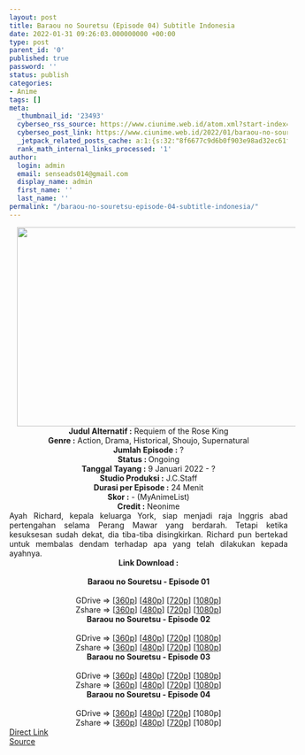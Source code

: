 ```yaml
---
layout: post
title: Baraou no Souretsu (Episode 04) Subtitle Indonesia
date: 2022-01-31 09:26:03.000000000 +00:00
type: post
parent_id: '0'
published: true
password: ''
status: publish
categories:
- Anime
tags: []
meta:
  _thumbnail_id: '23493'
  cyberseo_rss_source: https://www.ciunime.web.id/atom.xml?start-index=1
  cyberseo_post_link: https://www.ciunime.web.id/2022/01/baraou-no-souretsu-subtitle-indonesia.html
  _jetpack_related_posts_cache: a:1:{s:32:"8f6677c9d6b0f903e98ad32ec61f8deb";a:2:{s:7:"expires";i:1646132390;s:7:"payload";a:3:{i:0;a:1:{s:2:"id";i:24706;}i:1;a:1:{s:2:"id";i:24490;}i:2;a:1:{s:2:"id";i:24303;}}}}
  rank_math_internal_links_processed: '1'
author:
  login: admin
  email: senseads014@gmail.com
  display_name: admin
  first_name: ''
  last_name: ''
permalink: "/baraou-no-souretsu-episode-04-subtitle-indonesia/"
---
```

<div class="separator" style="clear: both; text-align: center;"><a href="https://blogger.googleusercontent.com/img/a/AVvXsEgRTGrxawt6ndtTDiEOH--ZziLBYFnQueH_S1jesmDE_Ra9RYzLR9IiugAWpNuv5FkjgtaXxn5EU1RsLjuUDuCMjuY84GiTPVKxtlsNv-nlHEjqWIsOtmGiZyRRCpqygLRkkz_oB8kxHnbjVH_SA_5j8zIexYrFwdROw_u-_M0I_YnwQj-gmhRR7Dtp=s1280" style="margin-left: 1em; margin-right: 1em;"><img border="0" data-original-height="720" data-original-width="1280" height="360" src="{{ site.baseurl }}/assets/2022/01/AVvXsEgRTGrxawt6ndtTDiEOH--ZziLBYFnQueH_S1jesmDE_Ra9RYzLR9IiugAWpNuv5FkjgtaXxn5EU1RsLjuUDuCMjuY84GiTPVKxtlsNv-nlHEjqWIsOtmGiZyRRCpqygLRkkz_oB8kxHnbjVH_SA_5j8zIexYrFwdROw_u-_M0I_YnwQj-gmhRR7Dtp=w640-h360" width="640" /></a></div>
<div class="separator" style="clear: both; text-align: center;"></div>
<div style="text-align: center;"><b>Judul</b><b><b> Alternatif</b> :</b> Requiem of the Rose King</div>
<div style="text-align: center;"><b><b>Genre :</b></b> Action, Drama, Historical, Shoujo, Supernatural</div>
<div style="text-align: center;"><b>Jumlah Episode :</b> ?<br /><b>Status :&nbsp;</b>Ongoing<br /><b>Tanggal Tayang :</b> 9 Januari 2022 - ?<br /><b>Studio Produksi :</b>&nbsp;J.C.Staff<br /><b>Durasi per Episode :</b> 24 Menit</div>
<div style="text-align: center;"><b>Skor :</b> - (MyAnimeList)</div>
<div style="text-align: center;"><b>Credit :</b>&nbsp;Neonime</div>
<div style="text-align: center;"></div>
<div style="text-align: justify;">Ayah Richard, kepala keluarga York, siap menjadi raja Inggris abad pertengahan selama Perang Mawar yang berdarah. Tetapi ketika kesuksesan sudah dekat, dia tiba-tiba disingkirkan. Richard pun bertekad untuk membalas dendam terhadap apa yang telah dilakukan kepada ayahnya.</div>
<div style="text-align: justify;"></div>
<div style="text-align: justify;"></div>
<div style="text-align: center;">
<div style="text-align: center;">
<div style="text-align: left;">
<div style="text-align: center;"><b>Link Download :</b></div>
<div style="text-align: center;"><b><br /></b></div>
<div style="text-align: center;"><span style="text-align: left;"><b>Baraou no Souretsu&nbsp;</b></span><b>- Episode 01</b></div>
<div style="text-align: center;"><b><br /></b></div>
<div style="text-align: center;">GDrive =&gt; [<a href="https://www.mp4upload.com/pblhgju8dm08" target="_blank" rel="noopener">360p</a>] [<a href="https://acefile.co/f/64847775/neonime_senandung-kematian-raja-mawar-01-480p-zip" target="_blank" rel="noopener">480p</a>] [<a href="https://acefile.co/f/64848018/neonime_senandung-kematian-raja-mawar-01-720p-zip" target="_blank" rel="noopener">720p</a>] [<a href="https://acefile.co/f/64848448/neonime_senandung-kematian-raja-mawar-01-1080p-zip" target="_blank" rel="noopener">1080p</a>]</div>
<div style="text-align: center;">Zshare =&gt; [<a href="https://www35.zippyshare.com/v/jS3eyzST/file.html" target="_blank" rel="noopener">360p</a>] [<a href="https://www7.zippyshare.com/v/ZjPnm9yd/file.html" target="_blank" rel="noopener">480p</a>] [<a href="https://www21.zippyshare.com/v/npQAKRoE/file.html" target="_blank" rel="noopener">720p</a>] [<a href="https://www2.zippyshare.com/v/JpnwZ7e1/file.html" target="_blank" rel="noopener">1080p</a>]</div>
<div style="text-align: center;"></div>
<div style="text-align: center;">
<div><span style="text-align: left;"><b>Baraou no Souretsu&nbsp;</b></span><b>- Episode 02</b></div>
<div><b><br /></b></div>
<div>GDrive =&gt; [<a href="https://www.mp4upload.com/m4awgfnwut87" target="_blank" rel="noopener">360p</a>] [<a href="https://acefile.co/f/65477958/neonime_kidung-kematian-raja-mawar-02-480p-zip" target="_blank" rel="noopener">480p</a>] [<a href="https://acefile.co/f/65478279/neonime_kidung-kematian-raja-mawar-02-720p-zip" target="_blank" rel="noopener">720p</a>] [<a href="https://acefile.co/f/65478607/neonime_kidung-kematian-raja-mawar-02-1080p-zip" target="_blank" rel="noopener">1080p</a>]</div>
<div>Zshare =&gt; [<a href="https://www44.zippyshare.com/v/DR53xOCe/file.html" target="_blank" rel="noopener">360p</a>] [<a href="https://www75.zippyshare.com/v/apMD6P3v/file.html" target="_blank" rel="noopener">480p</a>] [<a href="https://www22.zippyshare.com/v/c74YsKKL/file.html" target="_blank" rel="noopener">720p</a>] [<a href="https://www36.zippyshare.com/v/5y3a3kN0/file.html" target="_blank" rel="noopener">1080p</a>]</div>
<div></div>
<div>
<div><span style="text-align: left;"><b>Baraou no Souretsu&nbsp;</b></span><b>- Episode 03</b></div>
<div><b><br /></b></div>
<div>GDrive =&gt; [<a href="https://www.mp4upload.com/4pam6mcdyu3k" target="_blank" rel="noopener">360p</a>] [<a href="https://acefile.co/f/66203067/neonime_kidung-kematian-raja-mawar-03-480p-zip" target="_blank" rel="noopener">480p</a>] [<a href="https://acefile.co/f/66203362/neonime_kidung-kematian-raja-mawar-03-720p-zip" target="_blank" rel="noopener">720p</a>] [<a href="https://acefile.co/f/66203744/neonime_kidung-kematian-raja-mawar-03-1080p-zip" target="_blank" rel="noopener">1080p</a>]</div>
<div>Zshare =&gt; [<a href="https://www23.zippyshare.com/v/NWthV1Mv/file.html" target="_blank" rel="noopener">360p</a>] [<a href="https://www23.zippyshare.com/v/uK5rRgSq/file.html" target="_blank" rel="noopener">480p</a>] [<a href="https://www87.zippyshare.com/v/y7wqLGlN/file.html" target="_blank" rel="noopener">720p</a>] [<a href="https://www89.zippyshare.com/v/Sduk5bRg/file.html" target="_blank" rel="noopener">1080p</a>]</div>
</div>
<div></div>
<div>
<div><span style="text-align: left;"><b>Baraou no Souretsu&nbsp;</b></span><b>- Episode 04</b></div>
<div><b><br /></b></div>
<div>GDrive =&gt; [<a href="https://www.mp4upload.com/01wxcj3mkkjf" target="_blank" rel="noopener">360p</a>] [<a href="https://www.mp4upload.com/cu8pbu87tnwa" target="_blank" rel="noopener">480p</a>] [<a href="https://www.mp4upload.com/m0xgs1kyvwxz" target="_blank" rel="noopener">720p</a>] [1080p]</div>
<div>Zshare =&gt; [<a href="https://www92.zippyshare.com/v/ONgCrwya/file.html" target="_blank" rel="noopener">360p</a>] [<a href="https://www92.zippyshare.com/v/6fT7DQXI/file.html" target="_blank" rel="noopener">480p</a>] [<a href="https://www92.zippyshare.com/v/6kYkmzGg/file.html" target="_blank" rel="noopener">720p</a>] [1080p]</div>
</div>
</div>
</div>
</div>
</div>
<link rel="stylesheet" href="https://cdnjs.cloudflare.com/ajax/libs/font-awesome/4.7.0/css/font-awesome.min.css" />
<div class="divbtn"> <a href="https://handymansurrender.com/fihup8buzv?key=94550f7ce39444073321dde3b8782f97" class="btn"><i class="fa fa-download"></i> Direct Link</a> <br /><a href="https://www.ciunime.web.id/2022/01/baraou-no-souretsu-subtitle-indonesia.html">Source</a> </div>
